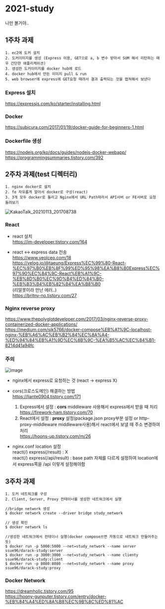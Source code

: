 # 2021-study
나만 볼거야..  
## 1주차 과제  
```  
1. ec2에 도커 설치
2. 도커이미지를 생성 (Express 이용, GET으로 a, b 변수 받아서 SUM 해서 리턴하는 매우 간단한 애플리케이션)
3. 생성한 도커이미지를 docker hub에 로드
4. docker hub에서 만든 이미지 pull & run
5. web browser에 express에 GET요청 때려서 결과 출력되는 것을 캡쳐해서 보낸다
```  
### Express 설치  
https://expressjs.com/ko/starter/installing.html  

### Docker  
https://subicura.com/2017/01/19/docker-guide-for-beginners-1.html  

### Dockerfile 생성    
https://nodejs.org/ko/docs/guides/nodejs-docker-webapp/  
https://programmingsummaries.tistory.com/392  



## 2주차 과제(test 디렉터리)
```
1. nginx docker로 설치
2. fe 자유롭게 알아서 docker로 구성(react)
3. 3개 모두 docker로 돌리고 Nginx에서 URL Path따라서 API서버 or FE서버로 요청 돌려보기
```
![KakaoTalk_20210113_201708738](https://user-images.githubusercontent.com/16449657/104895282-0608e480-59b9-11eb-8a44-cd66d811ecb6.png)  

### React  
* react 설치   
https://im-developer.tistory.com/164  

* react ↔ express data 전송  
https://www.yeolceo.com/18  
https://velog.io/@taeung/Express%EC%99%80-React-%EC%97%B0%EB%8F%99%ED%95%98%EA%B8%B0Express%EC%97%90%EC%84%9C-React%EB%A1%9C-%EB%8D%B0%EC%9D%B4%ED%84%B0-%EB%B3%B4%EB%82%B4%EA%B8%B0  
(리알못이라 만난 에러..)  
https://britny-no.tistory.com/27  

### Nginx reverse proxy  
https://www.thepolyglotdeveloper.com/2017/03/nginx-reverse-proxy-containerized-docker-applications/  
https://medium.com/sjk5766/docker-compose%EB%A1%9C-localhost-nginx-%EB%A6%AC%EB%B2%84%EC%8A%A4-%ED%94%84%EB%A1%9D%EC%8B%9C-%EA%B5%AC%EC%84%B1-8214d41a94fc  

### 주의  
![image](https://user-images.githubusercontent.com/16449657/105454340-0d840280-5cc5-11eb-8ec3-9034769ac2b1.png)
* nginx에서 express로 요청하는 것  (react → express X)  
* cors(크로스도메인) 해결하는 방법  
https://liante0904.tistory.com/171  
  1. Express에서 설정 : **cors** middleware 사용해서 express에서 받을 때 처리  
  https://firework-ham.tistory.com/70
  2. React에서 설정 : **proxy** 설정(package.json proxy부분 설정 or http-proxy-middleware middleware사용)해서 react에서 보낼 때 주소 변경하여 처리  
  https://hoons-up.tistory.com/m/26  
  
* nginx.conf location 설정  
  react(/) express(/result) : X  
  react(/) express(/api/result) : base path 자체를 다르게 설정하여 location에서 express쪽을 /api 이렇게 설정해야함  
  
## 3주차 과제  
```
1. 도커 네트워크를 구성  
2. Client, Server, Proxy 컨테이너를 생성한 네트워크에서 실행  
```

```
//bridge network 생성  
$ docker network create --driver bridge study_network  

// 생성 확인  
$ docker network ls  

//생성한 네트워크에서 컨테이너 실행(docker compose쓰면 자동으로 네트워크 만들어주는 듯)   
$ docker run -p 5000:5000 --net=study_network --name server ssue96/darack-study:server
$ docker run -p 3000:3000 --net=study_network --name clienty ssue96/darack-study:client
$ docker run -p 8080:8080 --net=study_network --name proxy ssue96/darack-study:proxy
```

### Docker Network  
https://dreamholic.tistory.com/95   
https://hoony-gunputer.tistory.com/entry/docker-%EB%84%A4%ED%8A%B8%EC%9B%8C%ED%81%AC  
